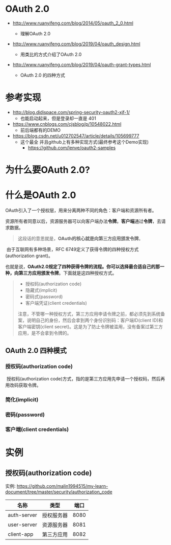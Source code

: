 # OAuth 2.0

- http://www.ruanyifeng.com/blog/2014/05/oauth_2_0.html
  - 理解OAuth 2.0

- http://www.ruanyifeng.com/blog/2019/04/oauth_design.html
  - 用类比的方式介绍了OAuth 2.0
- http://www.ruanyifeng.com/blog/2019/04/oauth-grant-types.html
  - OAuth 2.0 的四种方式



# 参考实现

- http://blog.didispace.com/spring-security-oauth2-xjf-1/
  - 也能启动起来，但是登录却一直是 401
- https://www.cnblogs.com/cjsblog/p/10548022.html
  - 前后端都有的DEMO
- https://blog.csdn.net/u012702547/article/details/105699777
  - 这个最全 并且github上有多种实现方式(最终参考这个Demo实现)
    - https://github.com/lenve/oauth2-samples



# 为什么要OAuth 2.0?

# 什么是OAuth 2.0

​		OAuth引入了一个授权层，用来分离两种不同的角色：客户端和资源所有者。

​		资源所有者同意以后，资源服务器可以向客户端办法**令牌**。**客户端**通过**令牌**，去请求数据。

> 这段话的意思就是，**OAuth的核心就是向第三方应用颁发令牌**。

​		由于互联网有多种场景，RFC 6749定义了获得令牌的四种授权方式(authorization grant)。

​		也就是说，**OAuth2.0规定了四种获得令牌的流程。你可以选择最合适自己的那一种，向第三方应用颁发令牌**。下面就是这四种授权方式。

> - 授权码(authorization code)
> - 隐藏式(implicit)
> - 密码式(password)
> - 客户端凭证(client credentials)
>
> 注意，不管哪一种授权方式，第三方应用申请令牌之前，都必须先到系统备案，说明自己的身份，然后会拿到两个身份识别码：客户端ID(client ID)和客户端密钥(client secret)。这是为了防止令牌被滥用，没有备案过第三方应用，是不会拿到令牌的。

## OAuth 2.0 四种模式



### 授权码(authorization code)

​		授权码(authorization code)方式，指的是第三方应用先申请一个授权码，然后再用改码获取令牌。



### 简化(implicit)

### 密码(password)

### 客户端(client credentials)



# 实例

## 授权码(authorization code)

实例: https://github.com/malin1994515/my-learn-document/tree/master/security/authorization_code



| 名称        | 类型       | 端口 |
| ----------- | ---------- | ---- |
| auth-server | 授权服务器 | 8080 |
| user-server | 资源服务器 | 8081 |
| client-app  | 第三方应用 | 8082 |

